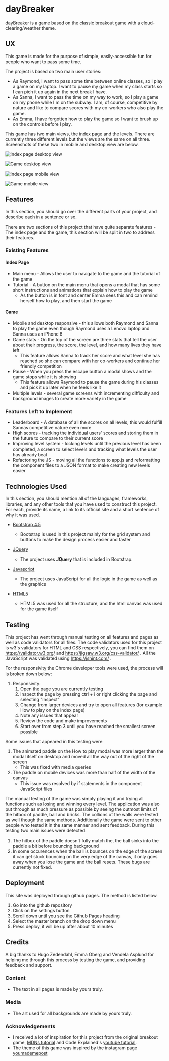 # dayBreaker

dayBreaker is a game based on the classic breakout game with a cloud-clearing/weather theme. 
 
## UX
 
This game is made for the purpose of simple, easily-accessible fun for people who want to pass some time. 

The project is based on two main user stories:
 - As Raymond, I want to pass some time between online classes, so I play a game on my laptop. I want to pause my game when my class starts so I can pich it up again in the next break I have.
 - As Sanna, I want to pass the time on my way to work, so I play a game on my phone while I'm on the subway. I am, of course, competitive by nature and like to compare scores with my co-workers who also play the game. 
 - As Emma, I have forgotten how to play the game so I want to brush up on the controls before I play.

This game has two main views, the index page and the levels. There are currently three different levels but the views are the same on all three. Screenshots of these two in mobile and desktop view are below. 

![Index page desktop view](/assets/img/screenshots/indexDesktopView.png)

![Game desktop view](/assets/img/screenshots/gameDesktopView.png)

![Index page mobile view](/assets/img/screenshots/indexMobileView.png)

![Game mobile view](/assets/img/screenshots/gameMobileView.png)

## Features

In this section, you should go over the different parts of your project, and describe each in a sentence or so.

There are two sections of this project that have quite separate features - The index page and the game, this section will be split in two to address their features. 
 
### Existing Features

#### Index Page 

- Main menu - Allows the user to navigate to the game and the tutorial of the game
- Tutorial - A button on the main menu that opens a modal that has some short instructions and animations that explain how to play the game
    - As the button is in font and center Emma sees this and can remind herself how to play, and then start the game

#### Game
- Mobile and desktop responsive - this allows both Raymond and Sanna to play the game even though Raymond uses a Lenovo laptop and Sanna uses an iPhone 6
- Game stats - On the top of the screen are three stats that tell the user about their progress, the score, the level, and how many lives they have left
    - This feature allows Sanna to track her score and what level she has reached so she can compare with her co-workers and continue her friendly competition
- Pause - When you press the escape button a modal shows and the game stops while it is showing
    - This feature allows Raymond to pause the game during his classes and pick it up later when he feels like it
- Multiple levels - several game screens with incrementing difficulty and background images to create more variety in the game

### Features Left to Implement
- Leaderboard - A database of all the scores on all levels, this would fulfill Sannas competitive nature even more
- High scores - tracking the individual users' scores and storing them in the future to compare to their current score 
- Improving level system - locking levels until the previous level has been completed, a screen to select levels and tracking what levels the user has already beat 
- Refactoring the JS - moving all the functions to app.js and reformatting the component files to a JSON format to make creating new levels easier 

## Technologies Used

In this section, you should mention all of the languages, frameworks, libraries, and any other tools that you have used to construct this project. For each, provide its name, a link to its official site and a short sentence of why it was used.

- [Bootstrap 4.5](https://getbootstrap.com/)
    - Bootstrap is used in this project mainly for the grid system and buttons to make the design process easier and faster

- [JQuery](https://jquery.com)
    - The project uses **JQuery** that is included in Bootstrap.

- [Javascript](https://www.javascript.com/)
    - The project uses JavaScript for all the logic in the game as well as the graphics 

- [HTML5](https://developer.mozilla.org/en-US/docs/Web/Guide/HTML/HTML5)
    - HTML5 was used for all the structure, and the html canvas was used for the game itself

## Testing

This project has went through manual testing on all features and pages as well as code validators for all files. The code validators used for this project is w3's validators for HTML and CSS respectively, you can find them on https://validator.w3.org/ and https://jigsaw.w3.org/css-validator/ . All the JavaScript was validated using https://jshint.com/ .

For the responsivity the Chrome developer tools were used, the process will is broken down below:
1. Responsivity:
    1. Open the page you are currently testing
    2. Inspect the page by pressing ctrl + i or right clicking the page and selecting "Inspect"
    3. Change from larger devices and try to open all features (for example How to play on the index page)
    4. Note any issues that appear 
    5. Review the code and make improvements 
    6. Start over from step 3 until you have reached the smallest screen possible

Some issues that appeared in this testing were: 
1. The animated paddle on the How to play modal was more larger than the modal itself on desktop and moved all the way out of the right of the screen
    - This was fixed with media queries
2. The paddle on mobile devices was more than half of the width of the canvas
    - This issue was resolved by if statements in the component JavaScript files

The manual testing of the game was simply playing it and trying all functions such as losing and winning every level. 
The application was also put through as much pressure as possible by seeing the outmost limits of the hitbox of paddle, ball and bricks. The collions of the walls were tested as well though the same methods. Additionally the game were sent to other people who tested it in the same manner and sent feedback.
During this testing two main issues were detected:
1. The hitbox of the paddle doesn't fully match the, the ball sinks into the paddle a bit before bouncing background
2. In some occurences when the ball is bounces on the edge of the screen it can get stuck bouncing on the very edge of the canvas, it only goes away when you lose the game and the ball resets. 
These bugs are currently not fixed. 

## Deployment

This site was deployed through github pages. The method is listed below.

1. Go into the github repository
2. Click on the settings button
3. Scroll down until you see the Github Pages heading
4. Select the master branch on the drop down menu
5. Press deploy, it will be up after about 10 minutes 

## Credits
A big thanks to Hugo Zedendahl, Emma Öberg and Vendela Asplund for helping me through this process by testing the game, and providing feedback and support. 
### Content
- The text in all pages is made by yours truly.

### Media
- The art used for all backgrounds are made by yours truly.

### Acknowledgements
- I received a lot of inspiration for this project from the original breakout game, [MDNs tutorial](https://developer.mozilla.org/en-US/docs/Games/Tutorials/2D_Breakout_game_pure_JavaScript) and Code Explained's [youtube tutorial](https://www.youtube.com/watch?v=FyZ4_T0GZ1U). 
- The theme of this game was inspired by the instagram page [youmademepost](https://www.instagram.com/youmademepost/)
